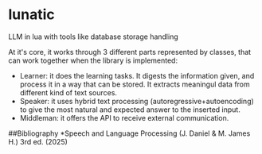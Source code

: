 # lunatic
LLM in lua with tools like database storage handling

At it's core, it works through 3 different parts represented by classes, that can work together when the library is implemented:
* Learner: it does the learning tasks. It digests the information given, and process it in a way that can be stored. It extracts meaningul data from different kind of text sources.
* Speaker: it uses hybrid text processing (autoregressive+autoencoding) to give the most natural and expected answer to the inserted input.
* Middleman: it offers the API to receive external communication.

##Bibliography
*Speech and Language Processing (J. Daniel & M. James H.) 3rd ed. (2025)